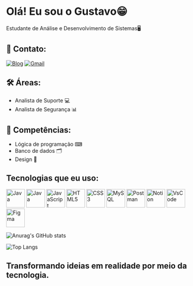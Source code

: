# Olá! Eu sou o Gustavo😁
Estudante de Análise e Desenvolvimento de Sistemas🖥️ 

## 📒 Contato:

[![Blog](https://img.shields.io/badge/LinkedIn-0077B5?style=for-the-badge&logo=linkedin&logoColor=white)](https://www.linkedin.com/in/gustavo-h-pires-393812260/)
[![Gmail](https://img.shields.io/badge/Gmail-333333?style=for-the-badge&logo=gmail&logoColor=red)](mailto:gustavo.henriquegpires@gmail.com)

## 🛠️ Áreas:
* Analista de Suporte 💻
* Analista de Segurança 📊

## 💼 Competências:
* Lógica de programação ⌨
* Banco de dados 🗂️
* Design 🎨
  
## Tecnologias que eu uso:

<p>
  
  <img src="https://cdn.jsdelivr.net/gh/devicons/devicon@latest/icons/python/python-original-wordmark.svg" alt="Java" width="50" height="50" />       
  <img src="https://cdn.jsdelivr.net/gh/devicons/devicon/icons/java/java-original.svg" alt="Java" width="50" height="50"/>
  <img src="https://cdn.jsdelivr.net/gh/devicons/devicon/icons/javascript/javascript-original.svg" alt="JavaScript" width="50" height="50"/>
  <img src="https://cdn.jsdelivr.net/gh/devicons/devicon/icons/html5/html5-original.svg" alt="HTML5" width="50" height="50"/>
  <img src="https://cdn.jsdelivr.net/gh/devicons/devicon/icons/css3/css3-original.svg" alt="CSS3" width="50" height="50"/>
  <img src="https://cdn.jsdelivr.net/gh/devicons/devicon@latest/icons/mysql/mysql-original.svg" alt="MySQL" width="50" height="50"/>
  <img src="https://cdn.jsdelivr.net/gh/devicons/devicon@latest/icons/postman/postman-original.svg" alt="Postman" width="50" height="50"/>
  <img src="https://cdn.jsdelivr.net/gh/devicons/devicon@latest/icons/notion/notion-original.svg" alt="Notion" width="50" height="50"/>
  <img src="https://cdn.jsdelivr.net/gh/devicons/devicon@latest/icons/vscode/vscode-original.svg" alt="VsCode" width="50" height="50"/>
  <img src="https://cdn.jsdelivr.net/gh/devicons/devicon@latest/icons/figma/figma-original.svg" alt="Figma" width="50" height="50"/>
  
</p>
        

![Anurag's GitHub stats](https://github-readme-stats.vercel.app/api?username=guustavohgp&show_icons=true&theme=radical)

![Top Langs](https://github-readme-stats.vercel.app/api/top-langs/?username=guustavohgp&layout=compact&theme=dark&bg_color=000000&text_color=ffffff)

## Transformando ideias em realidade por meio da tecnologia.

